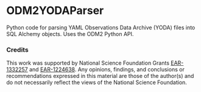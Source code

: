 # ODM2YODAParser
Python code for parsing YAML Observations Data Archive (YODA) files into SQL Alchemy objects. Uses the ODM2 Python API.

### Credits

This work was supported by National Science Foundation Grants [EAR-1332257](http://www.nsf.gov/awardsearch/showAward?AWD_ID=1332257) and [EAR-1224638](http://www.nsf.gov/awardsearch/showAward?AWD_ID=1224638). Any opinions, findings, and conclusions or recommendations expressed in this material are those of the author(s) and do not necessarily reflect the views of the National Science Foundation.
